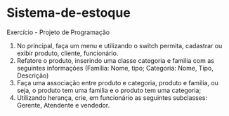 # Sistema-de-estoque
Exercício - Projeto de Programação

1. No principal, faça um menu e utilizando o switch permita, cadastrar ou exibir produto, cliente, funcionário.
2. Refatore o produto, inserindo uma classe categoria e familia com as seguintes informações (Familia: Nome, tipo; Categoria: Nome, Tipo, Descrição)
3. Faça uma associação entre produto e categoria, produto e familia, ou seja, o produto tem uma familia e o produto tem uma categoria;
4. Utilizando herança, crie, em funcionário as seguintes subclasses: Gerente, Atendente e vendedor.
